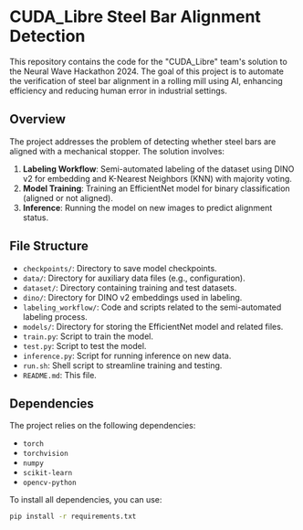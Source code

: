 # CUDA_Libre Steel Bar Alignment Detection

This repository contains the code for the "CUDA_Libre" team's solution to the Neural Wave Hackathon 2024. The goal of this project is to automate the verification of steel bar alignment in a rolling mill using AI, enhancing efficiency and reducing human error in industrial settings.

## Overview

The project addresses the problem of detecting whether steel bars are aligned with a mechanical stopper. The solution involves:
1. **Labeling Workflow**: Semi-automated labeling of the dataset using DINO v2 for embedding and K-Nearest Neighbors (KNN) with majority voting.
2. **Model Training**: Training an EfficientNet model for binary classification (aligned or not aligned).
3. **Inference**: Running the model on new images to predict alignment status.

## File Structure

- `checkpoints/`: Directory to save model checkpoints.
- `data/`: Directory for auxiliary data files (e.g., configuration).
- `dataset/`: Directory containing training and test datasets.
- `dino/`: Directory for DINO v2 embeddings used in labeling.
- `labeling_workflow/`: Code and scripts related to the semi-automated labeling process.
- `models/`: Directory for storing the EfficientNet model and related files.
- `train.py`: Script to train the model.
- `test.py`: Script to test the model.
- `inference.py`: Script for running inference on new data.
- `run.sh`: Shell script to streamline training and testing.
- `README.md`: This file.

## Dependencies

The project relies on the following dependencies:
- `torch`
- `torchvision`
- `numpy`
- `scikit-learn`
- `opencv-python`

To install all dependencies, you can use:
```bash
pip install -r requirements.txt
